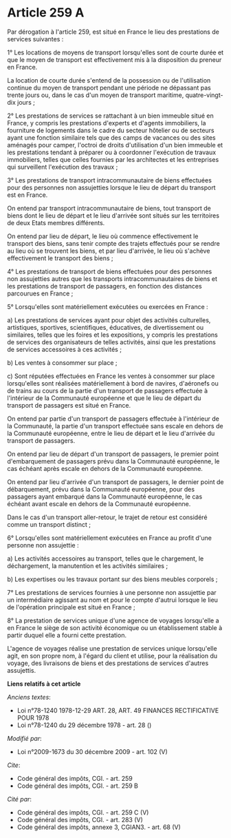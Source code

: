 # Article 259 A

Par dérogation à l'article 259, est situé en France le lieu des prestations de services suivantes :

1° Les locations de moyens de transport lorsqu'elles sont de courte durée et que le moyen de transport est effectivement mis
à la disposition du preneur en France.

La location de courte durée s'entend de la possession ou de l'utilisation continue du moyen de transport pendant une période
ne dépassant pas trente jours ou, dans le cas d'un moyen de transport maritime, quatre-vingt-dix jours ;

2° Les prestations de services se rattachant à un bien immeuble situé en France, y compris les prestations d'experts et
d'agents immobiliers, la fourniture de logements dans le cadre du secteur hôtelier ou de secteurs ayant une fonction
similaire tels que des camps de vacances ou des sites aménagés pour camper, l'octroi de droits d'utilisation d'un bien
immeuble et les prestations tendant à préparer ou à coordonner l'exécution de travaux immobiliers, telles que celles fournies
par les architectes et les entreprises qui surveillent l'exécution des travaux ;

3° Les prestations de transport intracommunautaire de biens effectuées pour des personnes non assujetties lorsque le lieu de
départ du transport est en France.

On entend par transport intracommunautaire de biens, tout transport de biens dont le lieu de départ et le lieu d'arrivée sont
situés sur les territoires de deux Etats membres différents.

On entend par lieu de départ, le lieu où commence effectivement le transport des biens, sans tenir compte des trajets
effectués pour se rendre au lieu où se trouvent les biens, et par lieu d'arrivée, le lieu où s'achève effectivement le
transport des biens ;

4° Les prestations de transport de biens effectuées pour des personnes non assujetties autres que les transports
intracommunautaires de biens et les prestations de transport de passagers, en fonction des distances parcourues en France ;

5° Lorsqu'elles sont matériellement exécutées ou exercées en France :

a) Les prestations de services ayant pour objet des activités culturelles, artistiques, sportives, scientifiques, éducatives,
de divertissement ou similaires, telles que les foires et les expositions, y compris les prestations de services des
organisateurs de telles activités, ainsi que les prestations de services accessoires à ces activités ;

b) Les ventes à consommer sur place ;

c) Sont réputées effectuées en France les ventes à consommer sur place lorsqu'elles sont réalisées matériellement à bord de
navires, d'aéronefs ou de trains au cours de la partie d'un transport de passagers effectuée à l'intérieur de la Communauté
européenne et que le lieu de départ du transport de passagers est situé en France.

On entend par partie d'un transport de passagers effectuée à l'intérieur de la Communauté, la partie d'un transport effectuée
sans escale en dehors de la Communauté européenne, entre le lieu de départ et le lieu d'arrivée du transport de passagers.

On entend par lieu de départ d'un transport de passagers, le premier point d'embarquement de passagers prévu dans la
Communauté européenne, le cas échéant après escale en dehors de la Communauté européenne.

On entend par lieu d'arrivée d'un transport de passagers, le dernier point de débarquement, prévu dans la Communauté
européenne, pour des passagers ayant embarqué dans la Communauté européenne, le cas échéant avant escale en dehors de la
Communauté européenne.

Dans le cas d'un transport aller-retour, le trajet de retour est considéré comme un transport distinct ;

6° Lorsqu'elles sont matériellement exécutées en France au profit d'une personne non assujettie :

a) Les activités accessoires au transport, telles que le chargement, le déchargement, la manutention et les activités
similaires ;

b) Les expertises ou les travaux portant sur des biens meubles corporels ;

7° Les prestations de services fournies à une personne non assujettie par un intermédiaire agissant au nom et pour le compte
d'autrui lorsque le lieu de l'opération principale est situé en France ;

8° La prestation de services unique d'une agence de voyages lorsqu'elle a en France le siège de son activité économique ou un
établissement stable à partir duquel elle a fourni cette prestation.

L'agence de voyages réalise une prestation de services unique lorsqu'elle agit, en son propre nom, à l'égard du client et
utilise, pour la réalisation du voyage, des livraisons de biens et des prestations de services d'autres assujettis.

**Liens relatifs à cet article**

_Anciens textes_:

  - Loi n°78-1240 1978-12-29 ART. 28, ART. 49 FINANCES RECTIFICATIVE POUR 1978
  - Loi n°78-1240 du 29 décembre 1978 - art. 28 ()

_Modifié par_:

  - Loi n°2009-1673 du 30 décembre 2009 - art. 102 (V)

_Cite_:

  - Code général des impôts, CGI. - art. 259
  - Code général des impôts, CGI. - art. 259 B

_Cité par_:

  - Code général des impôts, CGI. - art. 259 C (V)
  - Code général des impôts, CGI. - art. 283 (V)
  - Code général des impôts, annexe 3, CGIAN3. - art. 68 (V)
